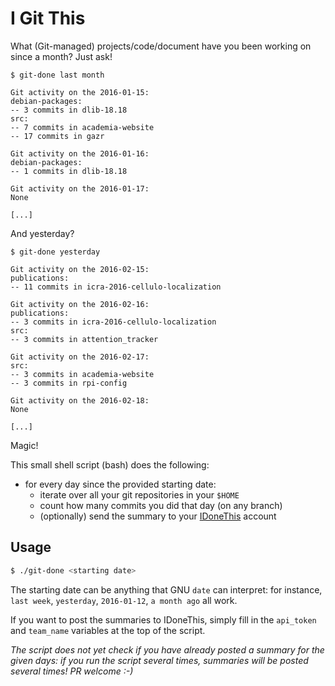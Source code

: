 I Git This
==========

What (Git-managed) projects/code/document have you been working on since a
month? Just ask!

```
$ git-done last month

Git activity on the 2016-01-15:
debian-packages:
-- 3 commits in dlib-18.18
src:
-- 7 commits in academia-website
-- 17 commits in gazr

Git activity on the 2016-01-16:
debian-packages:
-- 1 commits in dlib-18.18

Git activity on the 2016-01-17:
None

[...]
```

And yesterday?

```
$ git-done yesterday

Git activity on the 2016-02-15:
publications:
-- 11 commits in icra-2016-cellulo-localization

Git activity on the 2016-02-16:
publications:
-- 3 commits in icra-2016-cellulo-localization
src:
-- 3 commits in attention_tracker

Git activity on the 2016-02-17:
src:
-- 3 commits in academia-website
-- 3 commits in rpi-config

Git activity on the 2016-02-18:
None

[...]
```

Magic!


This small shell script (bash) does the following:

- for every day since the provided starting date:
    - iterate over all your git repositories in your `$HOME`
    - count how many commits you did that day (on any branch)
    - (optionally) send the summary to your [IDoneThis](https://idonethis.com) account

Usage
-----

```sh
$ ./git-done <starting date>
```

The starting date can be anything that GNU `date` can interpret: for instance,
`last week`, `yesterday`, `2016-01-12`,  `a month ago` all work.

If you want to post the summaries to IDoneThis, simply fill in the `api_token`
and `team_name` variables at the top of the script.

*The script does not yet check if you have already posted a summary for the
given days: if you run the script several times, summaries will be posted
several times! PR welcome :-)*
